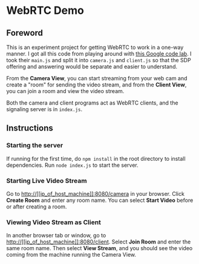 # WebRTC Demo

## Foreword

This is an experiment project for getting WebRTC to work in a one-way manner. I got all this code from playing around with [this Google code lab](https://codelabs.developers.google.com/codelabs/webrtc-web/#7). I took their `main.js` and split it into `camera.js` and `client.js` so that the SDP offering and answering would be separate and easier to understand.

From the **Camera View**, you can start streaming from your web cam and create a "room" for sending the video stream, and from the **Client View**, you can join a room and view the video stream.

Both the camera and client programs act as WebRTC clients, and the signaling server is in `index.js`.

## Instructions

### Starting the server

If running for the first time, do `npm install` in the root directory to install dependencies. Run `node index.js` to start the server.

### Starting Live Video Stream

Go to <http://[[ip_of_host_machine]]:8080/camera> in your browser. Click **Create Room** and enter any room name. You can select **Start Video** before or after creating a room.

### Viewing Video Stream as Client

In another browser tab or window, go to <http://[[ip_of_host_machine]]:8080/client>. Select **Join Room** and enter the same room name. Then select **View Stream**, and you should see the video coming from the machine running the Camera View.
